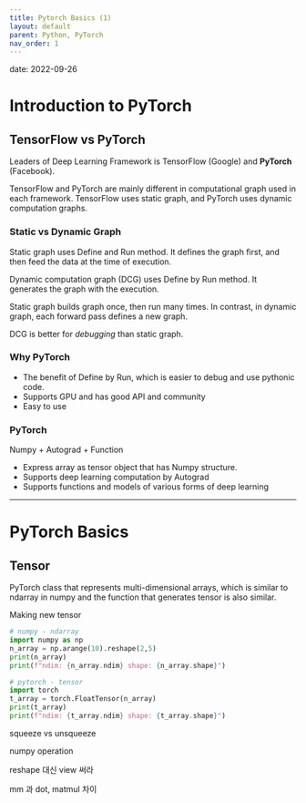```yaml
---
title: Pytorch Basics (1)
layout: default
parent: Python, PyTorch
nav_order: 1
---
```

date: 2022-09-26

# Introduction to PyTorch

## TensorFlow vs PyTorch

Leaders of Deep Learning Framework is TensorFlow (Google) and **PyTorch** (Facebook). 

TensorFlow and PyTorch are mainly different in computational graph used in each framework. TensorFlow uses static graph, and PyTorch uses dynamic computation graphs. 

### Static vs Dynamic Graph

Static graph uses Define and Run method. It defines the graph first, and then feed the data at the time of execution. 

Dynamic computation graph (DCG) uses Define by Run method. It generates the graph with the execution. 

Static graph builds graph once, then run many times. In contrast, in dynamic graph, each forward pass defines a new graph. 

DCG is better for *debugging* than static graph. 

### Why PyTorch

- The benefit of Define by Run, which is easier to debug and use pythonic code. 
- Supports GPU and has good API and community 
- Easy to use 

### PyTorch 

Numpy + Autograd + Function

- Express array as tensor object that has Numpy structure. 
- Supports deep learning computation by Autograd
- Supports functions and models of various forms of deep learning 

---

# PyTorch Basics 

## Tensor 

PyTorch class that represents multi-dimensional arrays, which is similar to ndarray in numpy and the function that generates tensor is also similar. 

Making new tensor

```python
# numpy - ndarray
import numpy as np
n_array = np.arange(10).reshape(2,5)
print(n_array)
print(f"ndim: {n_array.ndim} shape: {n_array.shape}")

# pytorch - tensor
import torch 
t_array = torch.FloatTensor(n_array)
print(t_array)
print(f"ndim: {t_array.ndim} shape: {t_array.shape}")
```



squeeze vs unsqueeze

numpy operation 

reshape 대신 view 써라 

mm 과 dot, matmul 차이 